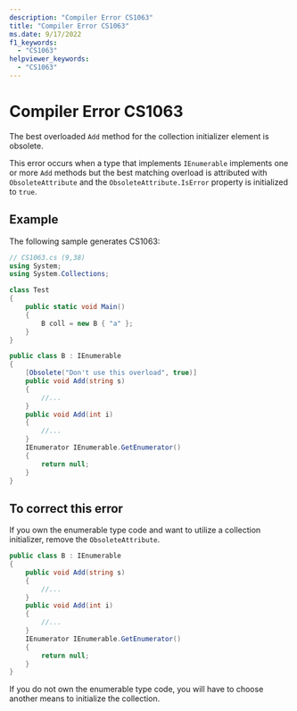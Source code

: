 ```yaml
---
description: "Compiler Error CS1063"
title: "Compiler Error CS1063"
ms.date: 9/17/2022
f1_keywords:
  - "CS1063"
helpviewer_keywords:
  - "CS1063"
---
```

# Compiler Error CS1063

The best overloaded `Add` method for the collection initializer element is obsolete.

This error occurs when a type that implements `IEnumerable` implements one or more `Add` methods but the best matching overload is attributed with `ObsoleteAttribute` and the `ObsoleteAttribute.IsError` property is initialized to `true`.

## Example

 The following sample generates CS1063:

```csharp
// CS1063.cs (9,38)
using System;
using System.Collections;

class Test
{
    public static void Main()
    {
        B coll = new B { "a" };
    }
}

public class B : IEnumerable
{
    [Obsolete("Don't use this overload", true)]
    public void Add(string s)
    {
        //...
    }
    public void Add(int i)
    {
        //...
    }
    IEnumerator IEnumerable.GetEnumerator()
    {
        return null;
    }
}
```

## To correct this error

If you own the enumerable type code and want to utilize a collection initializer, remove the `ObsoleteAttribute`.

```csharp
public class B : IEnumerable
{
    public void Add(string s)
    {
        //...
    }
    public void Add(int i)
    {
        //...
    }
    IEnumerator IEnumerable.GetEnumerator()
    {
        return null;
    }
}
```

If you do not own the enumerable type code, you will have to choose another means to initialize the collection.
